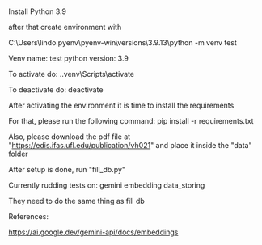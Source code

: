 #

Install Python 3.9

after that create environment with

C:\Users\lindo\.pyenv\pyenv-win\versions\3.9.13\python -m venv test


Venv name: test
python version: 3.9

To activate do:
.\.venv\Scripts\activate

To deactivate do:
deactivate


After activating the environment it is time to install the requirements

For that, please run the following command:
pip install -r requirements.txt

Also, please download the pdf file at "https://edis.ifas.ufl.edu/publication/vh021" and place it inside the "data" folder

After setup is done, run  "fill_db.py"

Currently rudding tests on:
gemini embedding
data_storing

They need to do the same thing as fill db


References:

https://ai.google.dev/gemini-api/docs/embeddings
